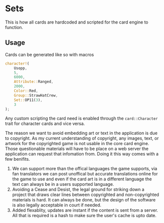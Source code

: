 # Sets

This is how all cards are hardcoded and scripted for the card engine to function.

## Usage

Cards can be generated like so with macros 
```rs
character!(
    Usopp,
    5,
    6000,
    Attribute::Ranged,
    2000,
    Color::Red,
    Group::StrawHatCrew,
    Set::OP11(3),
    3
);
```
Any custom scripting the card need is enabled through the `card::Character` trait for character cards and vice versa.

The reason we want to avoid embedding art or text in the application is due to copyright. As my current understanding of copyright, any images, text, or artwork for the copyrighted game is not usable in the core card engine. Those questionable materials will have to be place on a web server the application can request that infomation from. Doing it this way comes with a few benifits.

1. We can support more than the offical languages the game supports, via fan translators we can post unoffical but accurate translations online for the game to use and even if the card art is in a different language the text can always be in a users supported language.
2. Avoiding a Cease and Desist, the legal ground for striking down a project that draws clear lines between copyrighted and non-copyrighted materials is hard. It can always be done, but the design of the software is also legally acceptable in court if needed.
3. Added flexablity, updates are instant if the content is sent from a server. All that is required is a hash to make sure the user's cache is upto date.

